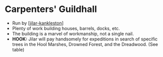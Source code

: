 # Carpenters' Guildhall

- Run by [[jilar-kankleston]]
- Plenty of work building houses, barrels, docks, etc.
- The building is a marvel of workmanship, not a single nail.
- **HOOK:** Jilar will pay handsomely for expeditions in search of specific trees in the Hool Marshes, Drowned Forest, and the Dreadwood. (See table)

[//begin]: # "Autogenerated link references for markdown compatibility"
[jilar-kankleston]: jilar-kankleston "Jilar Kankleston"
[//end]: # "Autogenerated link references"